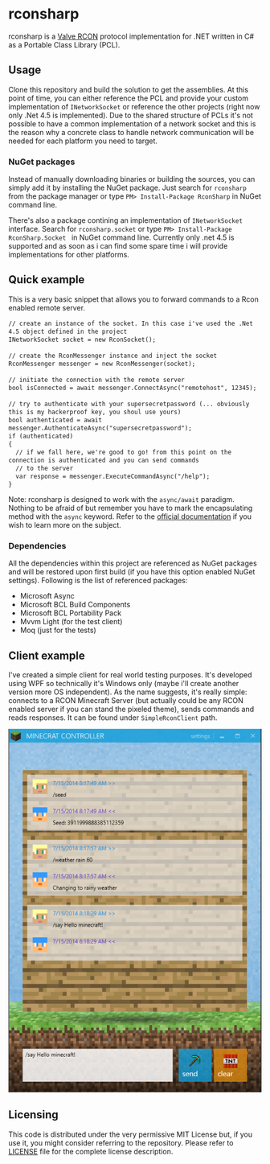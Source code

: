 # rconsharp

rconsharp is a [Valve RCON](https://developer.valvesoftware.com/wiki/Source_RCON_Protocol) protocol implementation for .NET written in C# as a Portable Class Library (PCL).

## Usage

Clone this repository and build the solution to get the assemblies. At this point of time, you can either reference the PCL and provide your custom implementation of `INetworkSocket` or reference the other projects (right now only .Net 4.5 is implemented).
Due to the shared structure of PCLs it's not possible to have a common implementation of a network socket and this is the reason why a concrete class to handle network communication will be needed for each platform you need to target.

### NuGet packages

Instead of manually downloading binaries or building the sources, you can simply add it by installing the NuGet package. Just search for `rconsharp` from the package manager or type `PM> Install-Package RconSharp` in NuGet command line.

There's also a package contining an implementation of `INetworkSocket` interface. Search for `rconsharp.socket` or type `PM> Install-Package RconSharp.Socket ` in NuGet command line.
Currently only .net 4.5 is supported and as soon as i can find some spare time i will provide implementations for other platforms.

## Quick example

This is a very basic snippet that allows you to forward commands to a Rcon enabled remote server.

```
// create an instance of the socket. In this case i've used the .Net 4.5 object defined in the project
INetworkSocket socket = new RconSocket();

// create the RconMessenger instance and inject the socket
RconMessenger messenger = new RconMessenger(socket);

// initiate the connection with the remote server
bool isConnected = await messenger.ConnectAsync("remotehost", 12345);

// try to authenticate with your supersecretpassword (... obviously this is my hackerproof key, you shoul use yours)
bool authenticated = await messenger.AuthenticateAsync("supersecretpassword");
if (authenticated)
{
  // if we fall here, we're good to go! from this point on the connection is authenticated and you can send commands 
  // to the server
  var response = messenger.ExecuteCommandAsync("/help");
}
```

Note: rconsharp is designed to work with the `async/await` paradigm. Nothing to be afraid of but remember you have to mark the encapsulating method with the `async` keyword. Refer to the [official documentation](http://msdn.microsoft.com/en-us/library/hh191443.aspx) if you wish to learn more on the subject.

### Dependencies

All the dependencies within this project are referenced as NuGet packages and will be restored upon first build (if you have this option enabled NuGet settings).
Following is the list of referenced packages:
* Microsoft Async
* Microsoft BCL Build Components
* Microsoft BCL Portability Pack
* Mvvm Light (for the test client)
* Moq (just for the tests)


## Client example

I've created a simple client for real world testing purposes. It's developed using WPF so technically it's Windows only (maybe i'll create another version more OS independent). As the name suggests, it's really simple: connects to a RCON Minecraft Server (but actually could be any RCON enabled server if you can stand the pixeled theme), sends commands and reads responses.
It can be found under `SimpleRconClient` path.

![Minecraft RCON Client screenshot](/assets/screenshot.png)

## Licensing

This code is distributed under the very permissive MIT License but, if you use it, you might consider referring to the repository. Please refer to [LICENSE](./LICENSE) file for the complete license description.
